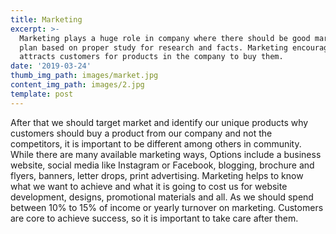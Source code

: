 ```yaml
---
title: Marketing
excerpt: >-
  Marketing plays a huge role in company where there should be good marketing
  plan based on proper study for research and facts. Marketing encourages or
  attracts customers for products in the company to buy them.
date: '2019-03-24'
thumb_img_path: images/market.jpg
content_img_path: images/2.jpg
template: post
---
```

After that we should target market and identify our unique products why customers should buy a product from our company and not the competitors, it is important to be different among others in community. While there are many available marketing ways, Options include a business website, social media like Instagram or Facebook, blogging, brochure and flyers, banners, letter drops, print advertising. 
Marketing helps to know what we want to achieve and what it is going to cost us for website development, designs, promotional materials and all. As we should spend between 10% to 15% of income or yearly turnover on marketing. Customers are core to achieve success, so it is important to take care after them.

